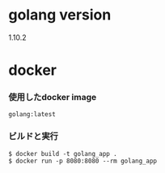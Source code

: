 # golang version
1.10.2

# docker
### 使用したdocker image
```docker
golang:latest
```

### ビルドと実行
```docker:docker_file
$ docker build -t golang_app .
$ docker run -p 8080:8080 --rm golang_app
```
